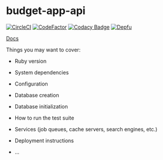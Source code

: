 # budget-app-api

[![CircleCI](https://circleci.com/gh/tiagolnobre/budget-app-api.svg?style=shield&circle-token=5bf70fbbd3d23a5a80d37fc1ae6d2c32ffb2976e)](https://circleci.com/gh/tiagolnobre/budget-app-api) [![CodeFactor](https://www.codefactor.io/repository/github/tiagolnobre/budget-app-api/badge?s=205965391749425d2b98ca20da508691e826022f)](https://www.codefactor.io/repository/github/tiagolnobre/budget-app-api) [![Codacy Badge](https://app.codacy.com/project/badge/Grade/8e735821412b49d4813d7db9772f87fb)](https://www.codacy.com?utm_source=github.com&amp;utm_medium=referral&amp;utm_content=tiagolnobre/budget-app-api&amp;utm_campaign=Badge_Grade) [![Depfu](https://badges.depfu.com/badges/f627583331ba008b339cfaa3f5a603d4/count.svg)](https://depfu.com/repos/github/tiagolnobre/budget-app-api?project_id=8754)

[Docs](https://documenter.getpostman.com/view/10836/T1Dv8aWU?version=latest)

Things you may want to cover:

* Ruby version

* System dependencies

* Configuration

* Database creation

* Database initialization

* How to run the test suite

* Services (job queues, cache servers, search engines, etc.)

* Deployment instructions

* ...
